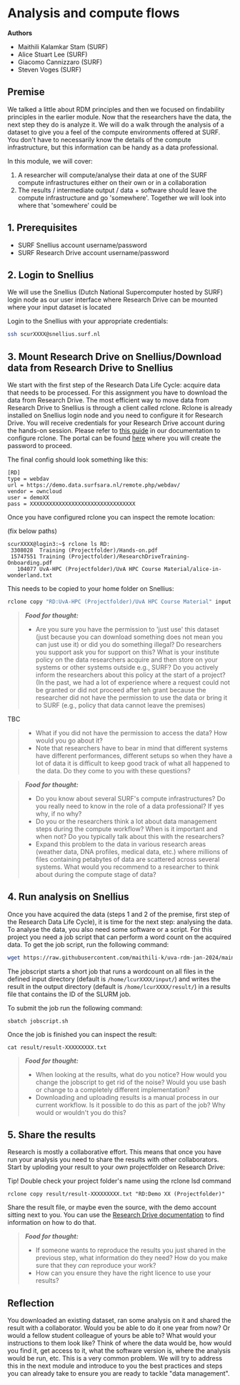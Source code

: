 # Analysis and compute flows

**Authors**
- Maithili Kalamkar Stam (SURF)
- Alice Stuart Lee (SURF)
- Giacomo Cannizzaro (SURF)
- Steven Voges (SURF)

## Premise
We talked a little about RDM principles and then we focused on findability principles in the earlier module. Now that the researchers have the data, the next step they do is analyze it. We will do a walk through the analysis of a dataset to give you a feel of the compute environments offered at SURF. You don't have to necessarily know the details of the compute infrastructure, but this information can be handy as a data professional.

In this module, we will cover:

1. A researcher will compute/analyse their data at one of the SURF compute infrastructures either on their own or in a collaboration
2. The results / intermediate output / data + software should leave the compute infrastructure and go 'somewhere'. Together we will look into where that 'somewhere' could be

## 1. Prerequisites

- SURF Snellius account username/password
- SURF Research Drive account username/password

## 2. Login to Snellius

We will use the Snellius (Dutch National Supercomputer hosted by SURF) login node as our user interface where Research Drive can be mounted where your input dataset is located

Login to the Snellius with your appropriate credentials:

```sh
ssh scurXXXX@snellius.surf.nl
```

## 3. Mount Research Drive on Snellius/Download data from Research Drive to Snellius

We start with the first step of the Research Data Life Cycle: acquire data that needs to be processed. For this assignment you have to download the data from Research Drive. The most efficient way to move data from Research Drive to Snellius is through a client called rclone. Rclone is already installed on Snellius login node and you need to configure it for Research Drive. You will receive credentials for your Research Drive account during the hands-on session. Please refer to [this guide](https://wiki.surfnet.nl/display/RDRIVE/Access+Research+Drive+via+Rclone) in our documentation to configure rclone. The portal can be found [here](https://demo.data.surfsara.nl) where you will create the password to proceed.

The final config should look something like this:

```
[RD]
type = webdav
url = https://demo.data.surfsara.nl/remote.php/webdav/
vendor = owncloud
user = demoXX
pass = XXXXXXXXXXXXXXXXXXXXXXXXXXXXXXXXX
```

Once you have configured rclone you can inspect the remote location:

(fix below paths)
```
scurXXXX@login3:~$ rclone ls RD:
 3308028  Training (Projectfolder)/Hands-on.pdf
 15747551 Training (Projectfolder)/ResearchDriveTraining-Onboarding.pdf
   104077 UvA-HPC (Projectfolder)/UvA HPC Course Material/alice-in-wonderland.txt
```
This needs to be copied to your home folder on Snellius:

```sh
rclone copy "RD:UvA-HPC (Projectfolder)/UvA HPC Course Material" input
```

> **_Food for thought:_**
> * Are you sure you have the permission to 'just use' this dataset (just because you can download something does not mean you can just use it) or did you do something illegal? Do researchers you support ask you for support on this? 
> What is your institute policy on the data researchers acquire and then store on your systems or other systems outside e.g., SURF? Do you actively inform the researchers about this policy at the start of a project? (In the past, we had a lot of experience where a request could not be granted or did not proceed after teh grant because the researcher did not have the permission to use the data or bring it to SURF (e.g., policy that data cannot leave the premises)






TBC
> * What if you did not have the permission to access the data? How would you go about it?
> * Note that researchers have to bear in mind that different systems have different performances, different setups so when they have a lot of data it is difficult to keep good track of what all happened to the data. Do they come to you with these questions?


> **_Food for thought:_**
>
> * Do you know about several SURF's compute infrastructures? Do you really need to know in the role of a data professional? If yes why, if no why? 
> * Do you or the researchers think a lot about data management steps during the compute workflow?
When is it important and when not? Do you typically talk about this with the researchers?
> * Expand this problem to the data in various research areas (weather data, DNA profiles, medical data, etc.) where millions of files containing petabytes of data are scattered across several systems. What would you recommend to a researcher to think about during the compute stage of data?






## 4. Run analysis on Snellius
Once you have acquired the data (steps 1 and 2 of the premise, first step of the Research Data Life Cycle), it is time for the next step: analysing the data. To analyse the data, you also need some software or a script. For this project you need a job script that can perform a word count on the acquired data. To get the job script, run the following command: 

```sh
wget https://raw.githubusercontent.com/maithili-k/uva-rdm-jan-2024/main/2-data-creation-and-analysis/jobscript.sh
```

The jobscript starts a short job that runs a wordcount on all files in the defined input directory (default is `/home/lcurXXXX/input/`) and writes the result in the output directory (default is `/home/lcurXXXX/result/`) in a results file that contains the ID of the SLURM job.

To submit the job run the following command:

```
sbatch jobscript.sh
```

Once the job is finished you can inspect the result:

```
cat result/result-XXXXXXXXX.txt
````

> **_Food for thought:_**
> * When looking at the results, what do you notice? How would you change the jobscript to get rid of the noise? Would you use bash or change to a completely different implementation?
> * Downloading and uploading results is a manual process in our current workflow. Is it possible to do this as part of the job? Why would or wouldn't you do this?

## 5. Share the results
Research is mostly a collaborative effort. This means that once you have run your analysis you need to share the results with other collaborators. Start by uploding your result to your _own_ projectfolder on Research Drive:

Tip! Double check your project folder's name using the rclone lsd command

```
rclone copy result/result-XXXXXXXXX.txt "RD:Demo XX (Projectfolder)"
```

Share the result file, or maybe even the source, with the demo account sitting next to you. You can use the [Research Drive documentation](https://wiki.surfnet.nl/display/RDRIVE/How+to+share+a+folder+or+file) to find information on how to do that.

> **_Food for thought:_**
> * If someone wants to reproduce the results you just shared in the previous step, what information do they need? How do you make sure that they _can_ reproduce your work?
> * How can you ensure they have the right licence to use your results?

## Reflection
You downloaded an existing dataset, ran some analysis on it and shared the result with a collaborator. Would you be able to do it one year from now? Or would a fellow student colleague of yours be able to? What would your instructions to them look like? Think of where the data would be, how would you find it, get access to it, what the software version is, where the analysis would be run, etc. This is a very common problem. We will try to address this in the next module and introduce to you the best practices and steps you can already take to ensure you are ready to tackle "data management".

